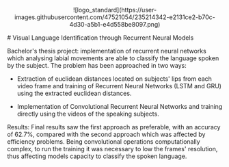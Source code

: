 <p align="center">![logo_standard](https://user-images.githubusercontent.com/47521054/235214342-e2131ce2-b70c-4d30-a5b1-e4d558be8097.png)</p>
# Visual Language Identification through Recurrent Neural Models

Bachelor's thesis project: implementation of recurrent neural networks which analysing labial movements are able to classify the language spoken by the subject. The problem has been approached in two ways: 

- Extraction of euclidean distances located on subjects' lips from each video frame and training of Recurrent Neural Networks (LSTM and GRU) using the extracted euclidean distances. 

- Implementation of Convolutional Recurrent Neural Networks and training directly using the videos of the speaking subjects. 

Results: Final results saw the first approach as preferable, with an accuracy of 62.7%, compared with the second approach which was affected by efficiency problems. Being convolutional operations computationally complex, to run the training it was necessary to low the frames' resolution, thus affecting models capacity to classify the spoken language. 
